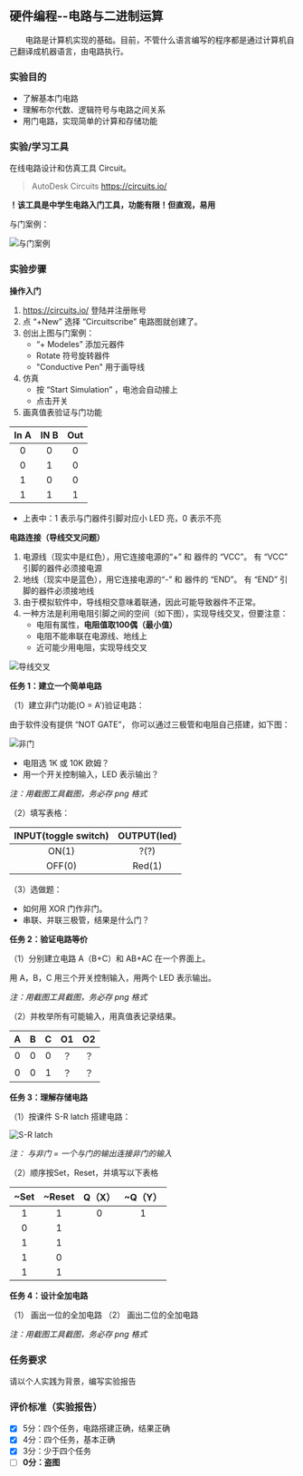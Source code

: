 ## 硬件编程--电路与二进制运算

&emsp;&emsp;电路是计算机实现的基础。目前，不管什么语言编写的程序都是通过计算机自己翻译成机器语言，由电路执行。

### 实验目的

* 了解基本门电路
* 理解布尔代数、逻辑符号与电路之间关系
* 用门电路，实现简单的计算和存储功能

### 实验/学习工具

在线电路设计和仿真工具 Circuit。

> AutoDesk Circuits https://circuits.io/

**！该工具是中学生电路入门工具，功能有限！但直观，易用**

与门案例：

![与门案例](images/circuit-simu.png)

### 实验步骤

**操作入门**

1. https://circuits.io/ 登陆并注册账号
2. 点 “+New” 选择 “Circuitscribe” 电路图就创建了。
3. 创出上图与门案例：
    * “+ Modeles” 添加元器件
    * Rotate 符号旋转器件
    * "Conductive Pen" 用于画导线
4. 仿真
    * 按 “Start Simulation” ，电池会自动接上
    * 点击开关
5. 画真值表验证与门功能

| In A | IN B | Out |
|:-:|:-:|:-:|
| 0 | 0 | 0 |
| 0 | 1 | 0 |
| 1 | 0 | 0 |
| 1 | 1 | 1 |

* 上表中：1 表示与门器件引脚对应小 LED 亮，0 表示不亮

**电路连接（导线交叉问题）**

1. 电源线（现实中是红色），用它连接电源的“+” 和 器件的 “VCC”。 有 “VCC” 引脚的器件必须接电源
2. 地线（现实中是蓝色），用它连接电源的“-” 和 器件的 “END”。 有 “END” 引脚的器件必须接地线
3. 由于模拟软件中，导线相交意味着联通，因此可能导致器件不正常。
4. 一种方法是利用电阻引脚之间的空间（如下图），实现导线交叉，但要注意：
    * 电阻有属性，**电阻值取100偶（最小值）**
    * 电阻不能串联在电源线、地线上
    * 近可能少用电阻，实现导线交叉

![导线交叉](images/circuit-cross-conductive.png)


**任务 1：建立一个简单电路**

（1）建立非门功能(O = A')验证电路：

由于软件没有提供 “NOT GATE”， 你可以通过三极管和电阻自己搭建，如下图：

![非门](images/cirtuit-not.png)

* 电阻选 1K 或 10K 欧姆？
* 用一个开关控制输入，LED 表示输出？

*注：用截图工具截图，务必存 png 格式*

（2）填写表格：

|INPUT(toggle switch)|OUTPUT(led)     |
|:--:|:----:|
|ON(1)               |?(?)            |
|OFF(0)              |Red(1)          |

（3）选做题：

* 如何用 XOR 门作非门。
* 串联、并联三极管，结果是什么门？


**任务 2：验证电路等价**

（1）分别建立电路 A（B+C）和 AB+AC 在一个界面上。

用 A，B，C 用三个开关控制输入，用两个 LED 表示输出。

*注：用截图工具截图，务必存 png 格式*

（2）并枚举所有可能输入，用真值表记录结果。

| A | B | C | O1 | O2 |
|:-:| :-:|:-:|:-:|:-:|
| 0 | 0 | 0 | ？ | ？ |
| 0 | 0 | 1 | ？ | ？ |

**任务 3：理解存储电路**

（1）按课件 S-R latch 搭建电路：

![S-R latch](images/circuit-rs-latch.png)

*注： 与非门 = 一个与门的输出连接非门的输入*

（2）顺序按Set，Reset，并填写以下表格


| ~Set  | ~Reset |Q（X）  |~Q（Y） |
|:-:|:-:|:-:|:-:|
|1     |1     |0     |1     |
|0     |1     |  &emsp;    |  &emsp;    |
|1     |1     |   &emsp;   |  &emsp;    |
|1     |0     |  &emsp;    |   &emsp;   |
|1     |1     |  &emsp;    |  &emsp;    |


**任务 4：设计全加电路**

（1） 画出一位的全加电路
（2） 画出二位的全加电路

*注：用截图工具截图，务必存 png 格式*

### 任务要求

请以个人实践为背景，编写实验报告

### 评价标准（实验报告）

- [x] 5分：四个任务，电路搭建正确，结果正确
- [x] 4分：四个任务，基本正确
- [x] 3分：少于四个任务
- [ ] **0分：盗图**
